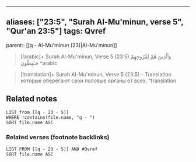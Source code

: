 
---
aliases: ["23:5", "Surah Al-Mu'minun, verse 5", "Qur'an 23:5"]
tags: Qvref
---

parent:: [[q - Al-Mu'minun (23)|Al-Mu'minun]]

> [!arabic]+ Surah Al-Mu'minun, Verse 5 (23:5)
> <span class="quran-arabic">وَٱلَّذِينَ هُمْ لِفُرُوجِهِمْ حَـٰفِظُونَ</span>
^arabic

> [!translation]+ Surah Al-Mu'minun, Verse 5 (23:5) - Translation
> которые оберегают свои половые органы от всех,
^translation



## Related notes
```dataview
LIST from [[q - 23 - 5]]
WHERE !contains(file.name, "q - ")
SORT file.name ASC
```

### Related verses (footnote backlinks)
```dataview
LIST FROM [[q - 23 - 5]] AND #Qvref
SORT file.name ASC
```

